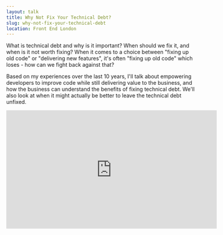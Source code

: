 ```yaml
---
layout: talk
title: Why Not Fix Your Technical Debt?
slug: why-not-fix-your-technical-debt
location: Front End London
---
```


What is technical debt and why is it important? When should we fix it, and when is it not worth fixing? When it comes to a choice between "fixing up old code" or "delivering new features", it's often "fixing up old code" which loses - how can we fight back against that?

Based on my experiences over the last 10 years, I'll talk about empowering developers to improve code while still delivering value to the business, and how the business can understand the benefits of fixing technical debt. We'll also look at when it might actually be better to leave the technical debt unfixed.

<iframe width="560" height="315" src="https://www.youtube.com/embed/TNcJqyNWTNY" frameborder="0" allow="accelerometer; autoplay; encrypted-media; gyroscope; picture-in-picture" allowfullscreen></iframe>